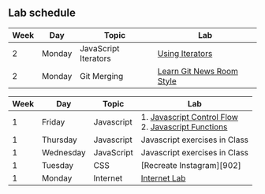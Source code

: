 ## Lab schedule

| Week  | Day | Topic  | Lab
| ----- | ----| ------ | ----
| 2     | Monday | JavaScript Iterators | [Using Iterators](https://github.com/WDI-SEA/js-callbacks-iterators)
| 2     | Monday | Git Merging | [Learn Git News Room Style](https://github.com/ga-students/learn-git-newsroom-style)


| Week   | Day       | Topic      | Lab                                                             |
| ------ | ------    | -----      | --------                                                             |
|   1    | Friday    | Javascript | 1. [Javascript Control Flow][1004]<br>2. [Javascript Functions][1007]|
|   1    | Thursday | Javascript| Javascript exercises in Class                                        |
|   1    | Wednesday | JavaScript | Javascript exercises in Class                                       |
|   1    | Tuesday   | CSS        | [Recreate Instagram][902]                                            |
|   1    | Monday    | Internet   | [Internet Lab][1000]                                                 |

<!--  links to labs -->

[1000]: 03-internet/internet-lab.md
[1004]: https://github.com/davified/js-control-flow
[1007]: https://github.com/davified/js-functions
